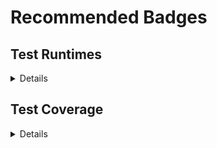 # Recommended Badges

## Test Runtimes

<details>

| Test Class                         | Test Method                                                    | Runtime (s) |
| ---------------------------------- | -------------------------------------------------------------- | ----------- |
| BensViewControllerTests            | getBensMixRecommendedBadges_test                               | 2.924       |
|                                    | getMixCategoryData_test                                        | 0.322       |
| RecommendedBadgeMixControllerTests |  getSetupData_testDefaultBadgeMix                              | 0.281       |
|                                    | getSetupData_testNoDefaultBadgeMix                             | 0.222       |
| SortCustomMetadataControllerTests  | getSortOptions_test                                            | 0.056       |
| StorageManagementServiceTests      | manualClean_test                                               | 28.989      |
| TaskListControllerTests            | testGetTasks                                                   | 0.061       |
|                                    | testGetTasksRestrictiedUser                                    | 0.738       |
| BadgeTrigger_HelperTests           | testCreateCMTDeleteTasks_bulk                                  | 5.618       |
|                                    | testCreateCMTDeleteTasks_singleNegative                        | 0.458       |
|                                    | testCreateCMTDeleteTasks_singlePositive                        | 0.707       |
|                                    | testPopulateBadgeMixKeys_bulkNegativeInsert                    | 0.973       |
|                                    | testPopulateBadgeMixKeys_bulkPositiveInsert                    | 0.869       |
|                                    | testPopulateBadgeMixKeys_bulkPositiveUpdate                    | 2.206       |
|                                    | testPopulateBadgeMixKeys_negativeBulkUpdate                    | 7.656       |
|                                    | testPopulateBadgeMixKeys_negativeInsert                        | 0.498       |
|                                    | testPopulateBadgeMixKeys_negativeUpdate                        | 0.521       |
|                                    | testPopulateBadgeMixKeys_singlePositiveInsert                  | 0.395       |
|                                    | testPopulateBadgeMixKeys_singlePositiveUpdate                  | 0.462       |
|                                    | testPopulateJunctionPicklists_bulkBadges                       | 1.034       |
|                                    | testPopulateJunctionPicklists_bulkBadgesNegative               | 0.926       |
|                                    | testPopulateJunctionPicklists_bullkTrails                      | 0.694       |
|                                    | testPopulateJunctionPicklists_bulkTrailsNegative               | 0.776       |
|                                    | testPopulateJunctionPicklists_singleBadge                      | 0.223       |
|                                    | testPopulateJunctionPicklists_singleBadgeNegative              | 0.134       |
|                                    | testPopulateJunctionPicklists_singleTrail                      | 0.134       |
|                                    | testPopulateJunctionPicklists_singleTrailNegative              | 0.123       |
|                                    | testUpdateJunctionTypesAndLevels_bulkBadges                    | 3.496       |
|                                    | testUpdateJunctionTypesAndLevels_bulkBadgesNegative            | 2.262       |    
|                                    | testUpdateJunctionTypesAndLevels_bulkTrails                    | 2.839       |
|                                    | testUpdateJunctionTypesAndLevels_bulkTrailsNegative            | 1.995       |
|                                    | testUpdateJunctionTypesAndLevels_singleBadgeLevelChange        | 1.822       |
|                                    | testUpdateJunctionTypesAndLevels_singleBadgeNegative           | 2.463       |
|                                    | testUpdateJunctionTypesAndLevels_singleBadgeTypeAndLevelChange | 1.913       |
|                                    | testUpdateJunctionTypesAndLevels_singleBadgeTypeChange         | 2.172       |
|                                    | testUpdateJunctionTypesAndLevels_singleTrail                   | 1.523       |
|                                    | testUpdateJunctionTypesAndLevels_singleTrailNegative           | 1.762       |
|                                    | testEnforceSingleDefaultMix_insertBulkPositive                 | 0.506       |
|                                    | testEnforceSingleDefaultMix_insertNegative                     | 0.028       |
|                                    | testEnforceSingleDefaultMix_insertNoDefault                    | 0.020       |
|                                    | testEnforceSingleDefaultMix_insertPositive                     | 0.022       |
|                                    | testEnforceSingleDefaultMix_updateNegative                     | 0.081       |
|                                    | testEnforceSingleDefaultMix_updateNegativeBulk                 | 1.744       |
|                                    | testEnforceSingleDefaultMix_updateNoDefault                    | 0.040       |
|                                    | testEnforceSingleDefaultMix_updateNoDefaultBulk                | 1.667       |
|                                    | testEnforceSingleDefaultMix_updatePositive                     | 0.045       |    
|                                    | testEnforceSingleDefaultMix_updatePositiveBulk                 | 1.593       |
|                                    | testEnforceSingleDefaultMix_insertBulkNegative                 | 1.360       |
|                                    | testEnforcesingleDefaultMix_insertBulkNoDefault                | 0.730       |

</details>

## Test Coverage

<details>

| Class                             | Coverage |
| --------------------------------- | -------- |
| BadgeTrigger                      | 100%     |
| BadgeTrigger_Helper               | 100%     |
| BensViewController                | 100%     |
| MultipleDefaultBadgeMixException  | 0%       |
| RecommendedBadgeMixController     | 100%     |
| RecommendedBadgeMixTrigger        | 100%     |
| RecommendedBadgeMixTrigger_Helper | 100%     |
| RecommendedBadgeTrigger           | 100%     |
| RecommendedTrailTrigger           | 100%     |
| SetupDataWrapper                  | 100%     |
| SortCustomMetadataController      | 100%     |
| StorageLimitsController           | 100%     |
| StorageManagementController       | 97%      |
| TaskListController                | 100%     |
| TrailTrigger                      | 100%     |

</details>
